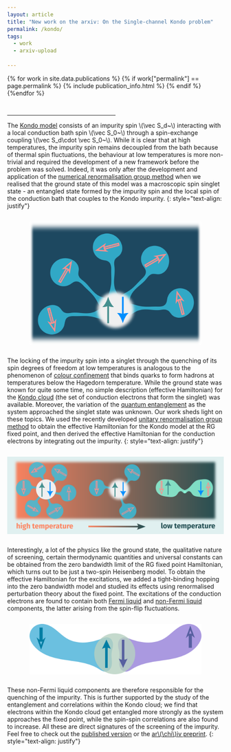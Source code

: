 ```yaml
---
layout: article
title: "New work on the arxiv: On the Single-channel Kondo problem"
permalink: /kondo/
tags:
  - work
  - arxiv-upload

---
```


{% for work in site.data.publications %}
{% if work["permalink"] == page.permalink %}
{% include publication_info.html %}
{% endif %}
{%endfor %}

<div style="display:block;height:2em;width:50%; border-bottom:0.2em solid gray;"></div>

The [Kondo model](https://en.wikipedia.org/wiki/Kondo_model) consists of an impurity spin \\(\vec S_d~\\) interacting with a local conduction bath spin \\(\vec S_0~\\) through a spin-exchange coupling \\(\vec S_d\cdot \vec S_0~\\). While it is clear that at high temperatures, the impurity spin remains decoupled from the bath because of thermal spin fluctuations, the behaviour at low temperatures is more non-trivial and required the development of a new framework before the problem was solved.
Indeed, it was only after the development and application of the [numerical renormalisation group method](https://en.wikipedia.org/wiki/Numerical_renormalization_group) when we realised that the ground state of this model was a macroscopic spin singlet state - an entangled state formed by the impurity spin and the local spin of the conduction bath that couples to the Kondo impurity.
{: style="text-align: justify"}

<img src="/assets/images/kondo/kondo1.svg" style="display: block; margin: 2em auto;" width="400"/>

The locking of the impurity spin into a singlet through the quenching of its spin degrees of freedom at low temperatures is analogous to the phenomenon of [colour confinement](https://en.wikipedia.org/wiki/Color_confinement) that binds quarks to form hadrons at temperatures below the Hagedorn temperature.
While the ground state was known for quite some time, no simple description (effective Hamiltonian) for the [Kondo cloud](https://arxiv.org/abs/0911.2209) (the set of conduction electrons that form the singlet) was available.
Moreover, the variation of the [quantum entanglement](https://en.wikipedia.org/wiki/Quantum_entanglement) as the system approached the singlet state was unknown.
Our work sheds light on these topics.
We used the recently developed [unitary renormalisation group method](https://www.sciencedirect.com/science/article/pii/S055032132030256X) to obtain the effective Hamiltonian for the Kondo model at the RG fixed point, and then derived the effective Hamiltonian for the conduction electrons by integrating out the impurity.
{: style="text-align: justify"}

<img src="/assets/images/kondo/kondo3.svg" style="display: block; margin: 2em auto;" width="700"/>

Interestingly, a lot of the physics like the ground state, the qualitative nature of screening, certain thermodynamic quantities and universal constants can be obtained from the zero bandwidth limit of the RG fixed point Hamiltonian, which turns out to be just a two-spin Heisenberg model. To obtain the effective Hamiltonian for the excitations, we added a tight-binding hopping into the zero bandwidth model and studied its effects using renormalised perturbation theory about the fixed point. The excitations of the conduction electrons are found to contain both [Fermi liquid](https://en.wikipedia.org/wiki/Fermi_liquid_theory) and [non-Fermi liquid](https://en.wikipedia.org/wiki/Fermi_liquid_theory#Non-Fermi_liquids) components, the latter arising from the spin-flip fluctuations. 

<img src="/assets/images/kondo/zeromode_eff.svg" style="display: block; margin: 2em auto;" width="400"/>

These non-Fermi liquid components are therefore responsible for the quenching of the impurity.
This is further supported by the study of the entanglement and correlations within the Kondo cloud; we find that electrons within the Kondo cloud get entangled more strongly as the system approaches the fixed point, while the spin-spin correlations are also found to increase.
All these are direct signatures of the screening of the impurity.
Feel free to check out the [published version](https://journals.aps.org/prb/abstract/10.1103/PhysRevB.105.085119) or the [ar\\(\chi\\)iv preprint](https://arxiv.org/abs/2111.10580).
{: style="text-align: justify"}

